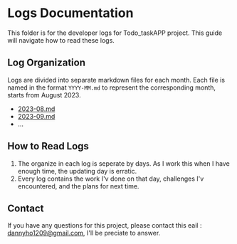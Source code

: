 # Logs Documentation

This folder is for the developer logs for Todo_taskAPP project. This guide will navigate how to read these logs.

## Log Organization

Logs are divided into separate markdown files for each month. Each file is named in the format `YYYY-MM.md` to represent the corresponding month, starts from August 2023.

- [2023-08.md](2023-08.md)
- [2023-09.md](2023-09.md)
- ...

## How to Read Logs

1. The organize in each log is seperate by days. As I work this when I have enough time, the updating day is erratic.
2. Every log contains the work I'v done on that day, challenges I'v encountered, and the plans for next time.

## Contact
If you have any questions for this project, please contact this eail : dannyho1209@gmail.com, I'll be preciate to answer.
